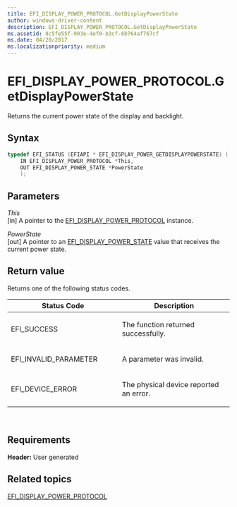 ```yaml
---
title: EFI_DISPLAY_POWER_PROTOCOL.GetDisplayPowerState
author: windows-driver-content
description: EFI_DISPLAY_POWER_PROTOCOL.GetDisplayPowerState
ms.assetid: 8c5fe55f-903e-4ef0-b3cf-8b764af767cf
ms.date: 04/20/2017
ms.localizationpriority: medium
---
```


# EFI\_DISPLAY\_POWER\_PROTOCOL.GetDisplayPowerState


Returns the current power state of the display and backlight.

## Syntax


```cpp
typedef EFI_STATUS (EFIAPI * EFI_DISPLAY_POWER_GETDISPLAYPOWERSTATE) (
    IN EFI_DISPLAY_POWER_PROTOCOL *This,
    OUT EFI_DISPLAY_POWER_STATE *PowerState 
    );
```

## Parameters


<a href="" id="this"></a>*This*  
\[in\] A pointer to the [EFI\_DISPLAY\_POWER\_PROTOCOL](efi-display-power-protocol.md) instance.

<a href="" id="powerstate"></a>*PowerState*  
\[out\] A pointer to an [EFI\_DISPLAY\_POWER\_STATE](efi-display-power-state.md) value that receives the current power state.

## Return value


Returns one of the following status codes.

<table>
<colgroup>
<col width="50%" />
<col width="50%" />
</colgroup>
<thead>
<tr class="header">
<th>Status Code</th>
<th>Description</th>
</tr>
</thead>
<tbody>
<tr class="odd">
<td><p>EFI_SUCCESS</p></td>
<td><p>The function returned successfully.</p></td>
</tr>
<tr class="even">
<td><p>EFI_INVALID_PARAMETER</p></td>
<td><p>A parameter was invalid.</p></td>
</tr>
<tr class="odd">
<td><p>EFI_DEVICE_ERROR</p></td>
<td><p>The physical device reported an error.</p></td>
</tr>
</tbody>
</table>

 

## Requirements


**Header:** User generated

## Related topics
[EFI\_DISPLAY\_POWER\_PROTOCOL](efi-display-power-protocol.md)  



